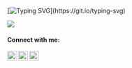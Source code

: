 [![Typing SVG](https://readme-typing-svg.demolab.com?font=Fira+Code&weight=600&size=22&pause=1000&color=1B10EE&center=%D0%9B%D0%9E%D0%96%D0%AC&vCenter=%D0%9B%D0%9E%D0%96%D0%AC&repeat=%D0%B8%D1%81%D1%82%D0%B8%D0%BD%D0%BD%D1%8B%D0%B9&random=%D0%9B%D0%9E%D0%96%D0%AC&width=750&lines=Nice+to+meet+you!%09+I'm+Vladimir%2C+and+I'm+an+iOS+developer.)](https://git.io/typing-svg)

![](https://komarev.com/ghpvc/?username=Vlad-tdk&color=brightgreen)

#### Connect with me:

[<img align="left" alt="Vladimir Martemianov | LinkedIn" width="22px" src="https://cdn.simpleicons.org/linkedin/#0A66C2" />][linkedin]

[<img align="left" alt="Vladimir Martemianov | Telegram" width="22px" src="https://cdn.simpleicons.org/telegram/#26A5E4" />][telegram]

[<img align="left" alt="Vladimir Martemianov | Post" width="22px" src="https://cdn.simpleicons.org/gmail/#EA4335" />][post]

[post]: xalif80@gmail.com

[linkedin]: https://www.linkedin.com/in/vladimir-martemianov-6b12072bb/

[telegram]: http://t.me/smile_ios

<!--
**Vlad-tdk/Vlad-tdk** is a ✨ _special_ ✨ repository because its `README.md` (this file) appears on your GitHub profile.

Here are some ideas to get you started:

- 🔭 I’m currently working on ...
- 🌱 I’m currently learning ...
- 👯 I’m looking to collaborate on ...
- 🤔 I’m looking for help with ...
- 💬 Ask me about ...
- 📫 How to reach me: ...
- 😄 Pronouns: ...
- ⚡ Fun fact: ...
-->
